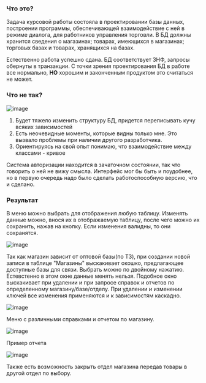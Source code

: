 ### Что это?

Задача курсовой работы состояла в проектировании базы данных, построении программы, обеспечивающей взаимодействие с ней в режиме диалога, для работников управления
торговли. В БД должны хранится сведения о магазинах; товарах, имеющихся в магазинах; торговых базах и товарах, хранящихся на базах.

Естественно работа успешно сдана. БД соответствует 3НФ, запросы обернуты в транзакции. С точки зрения проектирования БД в работе все нормально, **НО** хорошим и законченным продуктом это считаться не может.

### Что не так?

![image](https://github.com/VladislavWaza/TradeManagementDatabase/assets/73028197/f5e44311-ea6c-4e6b-8ce7-c1ccac425221)

1. Будет тяжело изменить структуру БД, придется переписывать кучу всяких зависимостей
2. Есть неочевидные моменты, которые видны только мне. Это вызвало проблемы при наличии другого разработчика.
3. Ориентируясь на свой опыт понимаю, что взаимодействие между классами - кривое

Система авторизации находится в зачаточном состоянии, так что говорить о ней не вижу смысла.
Интерфейс мог бы быть и поудобнее, но в первую очередь надо было сделать работоспособную версию, что и сделано.

### Результат

В меню можно выбрать для отображения любую таблицу. Изменять данные можно, внося их в отображаемую таблицу, после чего можно их сохранить, нажав на кнопку. Если изменения валидны, то они сохранятся.

![image](https://github.com/VladislavWaza/TradeManagementDatabase/assets/73028197/a4f2c9bd-42d6-4be9-9906-584af3dff387)

Так как магазин зависит от оптовой базы(по ТЗ), при создании новой записи в таблице "Магазины" выcкакивает окошко, предлагающее доступные базы для связи. Выбрать можно по двойному нажатию. 
Естевстенно в этом окне данные менять нельзя. Подобное окно выскакивает при удалении и при запросе справок и отчетов по определенному магазину/базе/отделу. 
При удалении и изменении ключей все изменения применяются и к зависимостям каскадно.

![image](https://github.com/VladislavWaza/TradeManagementDatabase/assets/73028197/5e693874-f91e-4e5f-8dc2-ef1e2a49634b)

Меню с различными справками и отчетом по магазину.

![image](https://github.com/VladislavWaza/TradeManagementDatabase/assets/73028197/051c8553-0832-4a79-9425-33d85761a3ec)

Пример отчета

![image](https://github.com/VladislavWaza/TradeManagementDatabase/assets/73028197/e9cc278e-4fd9-41d0-b22c-8610bfa6a50c)

Также есть возможность закрыть отдел магазина передав товары в другой отдел по выбору.
